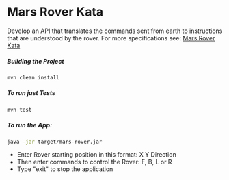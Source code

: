 # Mars Rover Kata
Develop an API that translates the commands sent from earth to instructions that are understood by the rover.
For more specifications see: [Mars Rover Kata](https://kata-log.rocks/mars-rover-kata)

##### Building the Project
```bash
mvn clean install
```
##### To run just Tests
```bash
mvn test
```
##### To run the App:
```bash
java -jar target/mars-rover.jar
```
- Enter Rover starting position in this format: X Y Direction
- Then enter commands to control the Rover: F, B, L or R
- Type "exit" to stop the application
